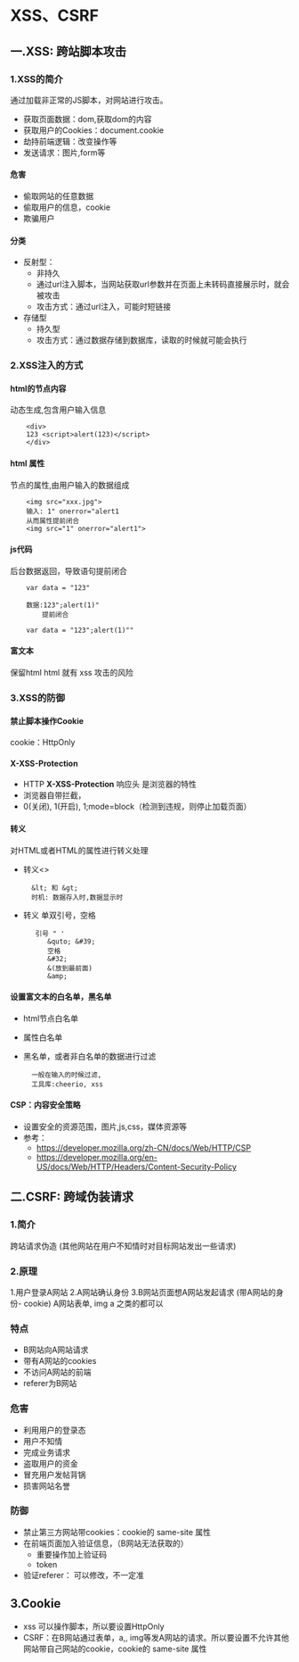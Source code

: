# XSS、CSRF
## 一.XSS: 跨站脚本攻击
### 1.XSS的简介
通过加载非正常的JS脚本，对网站进行攻击。
- 获取页面数据：dom,获取dom的内容
- 获取用户的Cookies：document.cookie
- 劫持前端逻辑：改变操作等
- 发送请求：图片,form等

#### 危害
- 偷取网站的任意数据
- 偷取用户的信息，cookie
- 欺骗用户

#### 分类
- 反射型：
	- 非持久
	- 通过url注入脚本，当网站获取url参数并在页面上未转码直接展示时，就会被攻击
	- 攻击方式：通过url注入，可能时短链接
- 存储型
	- 持久型
	- 攻击方式：通过数据存储到数据库，读取的时候就可能会执行

### 2.XSS注入的方式
#### html的节点内容
 动态生成,包含用户输入信息
 
		<div>
		123 <script>alert(123)</script>
		</div>
#### html 属性
节点的属性,由用户输入的数据组成

	    <img src="xxx.jpg">
        输入: 1" onerror="alert1
        从而属性提前闭合
        <img src="1" onerror="alert1">
		
#### js代码
后台数据返回，导致语句提前闭合
	
	    var data = "123"
        
        数据:123";alert(1)"
            提前闭合
        
        var data = "123";alert(1)""
		
#### 富文本
保留html
html 就有 xss 攻击的风险


### 3.XSS的防御
#### 禁止脚本操作Cookie
cookie：HttpOnly
#### X-XSS-Protection
-  HTTP **X-XSS-Protection** 响应头 是浏览器的特性
- 浏览器自带拦截，
- 0(关闭), 1(开启), 1;mode=block（检测到违规，则停止加载页面）

#### 转义
对HTML或者HTML的属性进行转义处理
- 转义<>

        &lt; 和 &gt;
        时机: 数据存入时,数据显示时
	
- 转义 单双引号，空格
   
		 引号 " ' 
			&quto; &#39;
			空格
			&#32;
			&(放到最前面)
			&amp;
			
#### 设置富文本的白名单，黑名单
- html节点白名单
- 属性白名单
- 黑名单，或者非白名单的数据进行过滤

		一般在输入的时候过滤,
		工具库:cheerio, xss
			
#### CSP：内容安全策略
- 设置安全的资源范围，图片,js,css，媒体资源等
- 参考：
	- https://developer.mozilla.org/zh-CN/docs/Web/HTTP/CSP
	- https://developer.mozilla.org/en-US/docs/Web/HTTP/Headers/Content-Security-Policy

## 二.CSRF: 跨域伪装请求
### 1.简介
   跨站请求伪造
    (其他网站在用户不知情时对目标网站发出一些请求)
### 2.原理
1.用户登录A网站
2.A网站确认身份
3.B网站页面想A网站发起请求
	(带A网站的身份- cookie)
	A网站表单, img a 之类的都可以
	
### 特点
- B网站向A网站请求
- 带有A网站的cookies
- 不访问A网站的前端
- referer为B网站
	
### 危害
- 利用用户的登录态
- 用户不知情
- 完成业务请求
- 盗取用户的资金
- 冒充用户发帖背锅
- 损害网站名誉
### 防御
- 禁止第三方网站带cookies：cookie的 same-site 属性
- 在前端页面加入验证信息，（B网站无法获取的）
	- 重要操作加上验证码
	- token
- 验证referer： 可以修改，不一定准

## 3.Cookie
- xss 可以操作脚本，所以要设置HttpOnly
- CSRF：在B网站通过表单，a,, img等发A网站的请求。所以要设置不允许其他网站带自己网站的cookie，cookie的 same-site 属性
